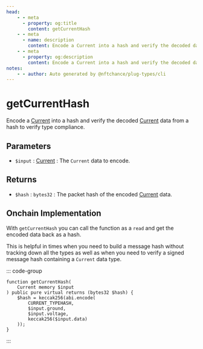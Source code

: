 ```yaml
---
head:
    - - meta
      - property: og:title
        content: getCurrentHash
    - - meta
      - name: description
        content: Encode a Current into a hash and verify the decoded data to verify type compliance.
    - - meta
      - property: og:description
        content: Encode a Current into a hash and verify the decoded data to verify type compliance.
notes:
    - - author: Auto generated by @nftchance/plug-types/cli
---
```

        
# getCurrentHash

Encode a [Current](/generated/base-types/Current) into a hash and verify the decoded [Current](/generated/base-types/Current) data from a hash to verify type compliance.

## Parameters

- `$input` : [Current](/generated/base-types/Current) : The `Current` data to encode.

## Returns

- `$hash` : `bytes32` : The packet hash of the encoded [Current](/generated/base-types/Current) data.

## Onchain Implementation

With `getCurrentHash` you can call the function as a `read` and get the encoded data back as a hash. 
        
This is helpful in times when you need to build a message hash without tracking down all the types as well as when you need to verify a signed message hash containing a `Current` data type.

::: code-group

``` solidity [Types.sol:getCurrentHash]
function getCurrentHash(
	Current memory $input
) public pure virtual returns (bytes32 $hash) {
	$hash = keccak256(abi.encode(
		CURRENT_TYPEHASH,
		$input.ground,
		$input.voltage,
		keccak256($input.data)
	));
}
``` 

:::